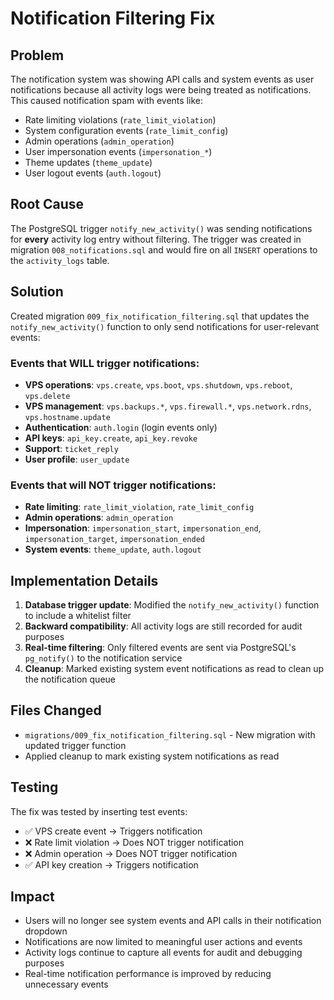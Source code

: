 # Notification Filtering Fix

## Problem
The notification system was showing API calls and system events as user notifications because all activity logs were being treated as notifications. This caused notification spam with events like:

- Rate limiting violations (`rate_limit_violation`)
- System configuration events (`rate_limit_config`)
- Admin operations (`admin_operation`)
- User impersonation events (`impersonation_*`)
- Theme updates (`theme_update`)
- User logout events (`auth.logout`)

## Root Cause
The PostgreSQL trigger `notify_new_activity()` was sending notifications for **every** activity log entry without filtering. The trigger was created in migration `008_notifications.sql` and would fire on all `INSERT` operations to the `activity_logs` table.

## Solution
Created migration `009_fix_notification_filtering.sql` that updates the `notify_new_activity()` function to only send notifications for user-relevant events:

### Events that WILL trigger notifications:
- **VPS operations**: `vps.create`, `vps.boot`, `vps.shutdown`, `vps.reboot`, `vps.delete`
- **VPS management**: `vps.backups.*`, `vps.firewall.*`, `vps.network.rdns`, `vps.hostname.update`
- **Authentication**: `auth.login` (login events only)
- **API keys**: `api_key.create`, `api_key.revoke`
- **Support**: `ticket_reply`
- **User profile**: `user_update`

### Events that will NOT trigger notifications:
- **Rate limiting**: `rate_limit_violation`, `rate_limit_config`
- **Admin operations**: `admin_operation`
- **Impersonation**: `impersonation_start`, `impersonation_end`, `impersonation_target`, `impersonation_ended`
- **System events**: `theme_update`, `auth.logout`

## Implementation Details

1. **Database trigger update**: Modified the `notify_new_activity()` function to include a whitelist filter
2. **Backward compatibility**: All activity logs are still recorded for audit purposes
3. **Real-time filtering**: Only filtered events are sent via PostgreSQL's `pg_notify()` to the notification service
4. **Cleanup**: Marked existing system event notifications as read to clean up the notification queue

## Files Changed
- `migrations/009_fix_notification_filtering.sql` - New migration with updated trigger function
- Applied cleanup to mark existing system notifications as read

## Testing
The fix was tested by inserting test events:
- ✅ VPS create event → Triggers notification
- ❌ Rate limit violation → Does NOT trigger notification  
- ❌ Admin operation → Does NOT trigger notification
- ✅ API key creation → Triggers notification

## Impact
- Users will no longer see system events and API calls in their notification dropdown
- Notifications are now limited to meaningful user actions and events
- Activity logs continue to capture all events for audit and debugging purposes
- Real-time notification performance is improved by reducing unnecessary events